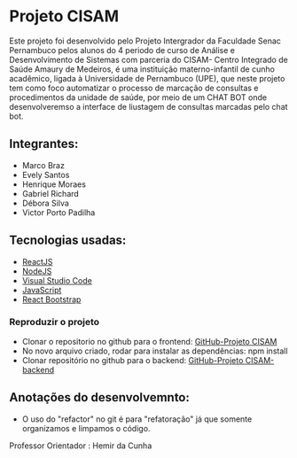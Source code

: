 # Projeto CISAM

Este projeto foi desenvolvido pelo Projeto Intergrador da Faculdade Senac Pernambuco pelos alunos do 4 periodo de curso de Análise e Desenvolvimento de Sistemas com parceria do CISAM- Centro Integrado de Saúde Amaury de Medeiros, é uma instituição materno-infantil de cunho acadêmico, ligada à Universidade de Pernambuco (UPE), que neste projeto tem como foco automatizar o processo de marcação de consultas e procedimentos da unidade de saúde, por meio de um CHAT BOT onde desenvolveremso a interface de liustagem de consultas marcadas pelo chat bot.

## Integrantes:
 
* Marco Braz
* Evely Santos
* Henrique Moraes
* Gabriel Richard
* Débora Silva
* Victor Porto Padilha

## Tecnologias usadas: 

* [ReactJS](https://reactjs.org/docs/getting-started.html)
* [NodeJS](https://nodejs.org/en/download/) 
* [Visual Studio Code](https://code.visualstudio.com/download)
* [JavaScript](https://www.javascript.com/)
* [React Bootstrap](https://react-bootstrap.github.io/getting-started/introduction/)


### Reproduzir o projeto

* Clonar o repositorio no github para o frontend: [GitHub-Projeto CISAM](https://github.com/Evely-27/ProjetoCisamOriginal.git)
* No novo arquivo criado, rodar para instalar as dependências: npm install 
* Clonar repositório no github para o backend: [GitHub-Projeto CISAM-backend](https://github.com/padv/projeto-CISAM-backend)


## Anotações do desenvolvemnto:
* O uso do "refactor" no git é para "refatoração" já que somente organizamos e limpamos o código.



Professor Orientador : Hemir da Cunha
